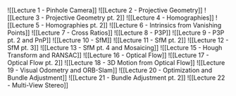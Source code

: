 ![[Lecture 1 - Pinhole Camera]]
![[Lecture 2 - Projective Geometry]]
![[Lecture 3 - Projective Geometry pt. 2]]
![[Lecture 4 - Homographies]]
![[Lecture 5 - Homographies pt. 2]]
![[Lecture 6 - Intrinsics from Vanishing Points]]
![[Lecture 7 - Cross Ratios]]
![[Lecture 8 - P3P]]
![[Lecture 9 - P3P pt. 2 and PnP]]
![[Lecture 10 - SfM]]
![[Lecture 11 - SfM pt. 2]]
![[Lecture 12 - SfM pt. 3]]
![[Lecture 13 - SfM pt. 4 and Mosaicing]]
![[Lecture 15 - Hough Transform and RANSAC]]
![[Lecture 16 - Optical Flow]]
![[Lecture 17 - Optical Flow pt. 2]]
![[Lecture 18 - 3D Motion from Optical Flow]]
![[Lecture 19 - Visual Odometry and ORB-Slam]]
![[Lecture 20 - Optimization and Bundle Adjustment]]
![[Lecture 21 - Bundle Adjustment pt. 2]]
![[Lecture 22 - Multi-View Stereo]]

